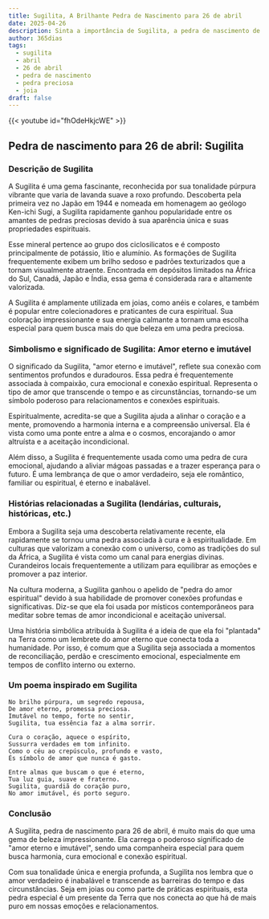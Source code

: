 ```yaml
---
title: Sugilita, A Brilhante Pedra de Nascimento para 26 de abril
date: 2025-04-26
description: Sinta a importância de Sugilita, a pedra de nascimento de 26 de abril que simboliza Amor eterno e imutável. Deixe que sua beleza e significado iluminem seu dia.
author: 365dias
tags:
  - sugilita
  - abril
  - 26 de abril
  - pedra de nascimento
  - pedra preciosa
  - joia
draft: false
---
```


{{< youtube id="fhOdeHkjcWE" >}}

## Pedra de nascimento para 26 de abril: Sugilita

### Descrição de Sugilita

A Sugilita é uma gema fascinante, reconhecida por sua tonalidade púrpura vibrante que varia de lavanda suave a roxo profundo. Descoberta pela primeira vez no Japão em 1944 e nomeada em homenagem ao geólogo Ken-ichi Sugi, a Sugilita rapidamente ganhou popularidade entre os amantes de pedras preciosas devido à sua aparência única e suas propriedades espirituais.

Esse mineral pertence ao grupo dos ciclosilicatos e é composto principalmente de potássio, lítio e alumínio. As formações de Sugilita frequentemente exibem um brilho sedoso e padrões texturizados que a tornam visualmente atraente. Encontrada em depósitos limitados na África do Sul, Canadá, Japão e Índia, essa gema é considerada rara e altamente valorizada.

A Sugilita é amplamente utilizada em joias, como anéis e colares, e também é popular entre colecionadores e praticantes de cura espiritual. Sua coloração impressionante e sua energia calmante a tornam uma escolha especial para quem busca mais do que beleza em uma pedra preciosa.

### Simbolismo e significado de Sugilita: Amor eterno e imutável

O significado da Sugilita, "amor eterno e imutável", reflete sua conexão com sentimentos profundos e duradouros. Essa pedra é frequentemente associada à compaixão, cura emocional e conexão espiritual. Representa o tipo de amor que transcende o tempo e as circunstâncias, tornando-se um símbolo poderoso para relacionamentos e conexões espirituais.

Espiritualmente, acredita-se que a Sugilita ajuda a alinhar o coração e a mente, promovendo a harmonia interna e a compreensão universal. Ela é vista como uma ponte entre a alma e o cosmos, encorajando o amor altruísta e a aceitação incondicional.

Além disso, a Sugilita é frequentemente usada como uma pedra de cura emocional, ajudando a aliviar mágoas passadas e a trazer esperança para o futuro. É uma lembrança de que o amor verdadeiro, seja ele romântico, familiar ou espiritual, é eterno e inabalável.

### Histórias relacionadas a Sugilita (lendárias, culturais, históricas, etc.)

Embora a Sugilita seja uma descoberta relativamente recente, ela rapidamente se tornou uma pedra associada à cura e à espiritualidade. Em culturas que valorizam a conexão com o universo, como as tradições do sul da África, a Sugilita é vista como um canal para energias divinas. Curandeiros locais frequentemente a utilizam para equilibrar as emoções e promover a paz interior.

Na cultura moderna, a Sugilita ganhou o apelido de "pedra do amor espiritual" devido à sua habilidade de promover conexões profundas e significativas. Diz-se que ela foi usada por místicos contemporâneos para meditar sobre temas de amor incondicional e aceitação universal.

Uma história simbólica atribuída à Sugilita é a ideia de que ela foi "plantada" na Terra como um lembrete do amor eterno que conecta toda a humanidade. Por isso, é comum que a Sugilita seja associada a momentos de reconciliação, perdão e crescimento emocional, especialmente em tempos de conflito interno ou externo.

### Um poema inspirado em Sugilita

```
No brilho púrpura, um segredo repousa,  
De amor eterno, promessa preciosa.  
Imutável no tempo, forte no sentir,  
Sugilita, tua essência faz a alma sorrir.  

Cura o coração, aquece o espírito,  
Sussurra verdades em tom infinito.  
Como o céu ao crepúsculo, profundo e vasto,  
És símbolo de amor que nunca é gasto.  

Entre almas que buscam o que é eterno,  
Tua luz guia, suave e fraterno.  
Sugilita, guardiã do coração puro,  
No amor imutável, és porto seguro.  
```

### Conclusão

A Sugilita, pedra de nascimento para 26 de abril, é muito mais do que uma gema de beleza impressionante. Ela carrega o poderoso significado de "amor eterno e imutável", sendo uma companheira especial para quem busca harmonia, cura emocional e conexão espiritual.

Com sua tonalidade única e energia profunda, a Sugilita nos lembra que o amor verdadeiro é inabalável e transcende as barreiras do tempo e das circunstâncias. Seja em joias ou como parte de práticas espirituais, esta pedra especial é um presente da Terra que nos conecta ao que há de mais puro em nossas emoções e relacionamentos.